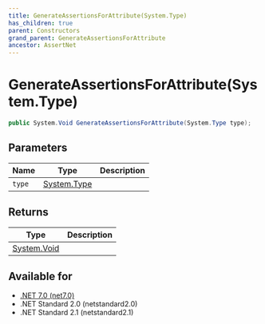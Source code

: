 ```yaml
---
title: GenerateAssertionsForAttribute(System.Type)
has_children: true
parent: Constructors
grand_parent: GenerateAssertionsForAttribute
ancestor: AssertNet
---
```

# GenerateAssertionsForAttribute(System.Type)

```csharp
public System.Void GenerateAssertionsForAttribute(System.Type type);
```

## Parameters
|Name|Type|Description|
|-|-|-|
|`type`|[System.Type](https://learn.microsoft.com/en-us/dotnet/api/system.type)||

## Returns
|Type|Description|
|-|-|
|[System.Void](https://learn.microsoft.com/en-us/dotnet/api/system.void)||

## Available for
- [.NET 7.0 (net7.0)](https://versionsof.net/core/7.0/)
- .NET Standard 2.0 (netstandard2.0)
- .NET Standard 2.1 (netstandard2.1)
